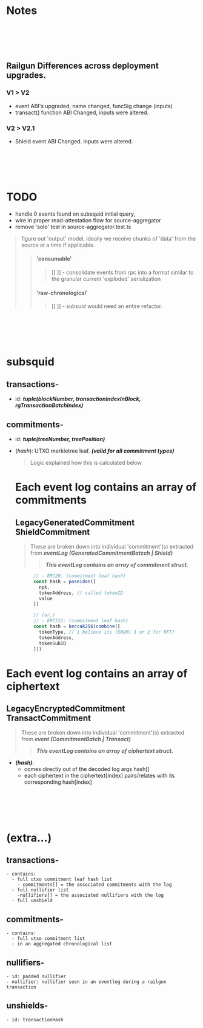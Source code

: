 # Notes 
<br><br><br><br>

 ## Railgun Differences across deployment upgrades.
  ### V1 > V2
  - event ABI's upgraded, name changed, funcSig change (inputs)
  - transact() function ABI Changed, inputs were altered.

  ### V2 > V2.1
  - Shield event ABI Changed. inputs were altered.

<br><br><br><br>

# TODO

* handle 0 events found on subsquid initial query,
* wire in proper read-attestation flow for source-aggregator 
* remove 'solo' test in source-aggregator.test.ts

> figure out 'output' model, ideally we receive chunks of 'data' from the source at a time if applicable. 
>> #### 'consumable'
>>> [[ ]]  - consolidate events from rpc into a format similar to the granular current 'exploded' serialization
>> #### 'raw-chronological'
>>> [[ ]]  - subsuid would need an entire refactor. 
>>>

<br><br><br><br>


# subsquid 

## transactions- 
  - id:  ***tuple(blockNumber, transactionIndexInBlock, rgTransactionBatchIndex)***

## commitments- 
  - id: ***tuple(treeNumber, treePosition)***
  - (*hash*): UTXO merkletree leaf. ***(valid for all commitment types)***
    > Logic explained how this is calculated below

    # Each event log contains an array of commitments
    ## LegacyGeneratedCommitment <br> ShieldCommitment
   
      > These are broken down into individual 'commitment'(s) extracted from ***eventLog (GeneratedCommitmentBatcch | Shield)***
      >> ***This eventLog contains an array of commitment struct.***
  ```typescript
            // - ERC20: (commitment leaf hash)
            const hash = poseidon([
              npk, 
              tokenAddress, // called tokenID
              value
            ])

            // (or.)
            // - ERC721: (commitment leaf hash)
            const hash = keccak256(combine([
              tokenType, // i believe its (ENUM) 1 or 2 for NFT?
              tokenAddress,
              tokenSubID
            ]))
  ```

# Each event log contains an array of ciphertext
## LegacyEncryptedCommitment <br> TransactCommitment

  > These are broken down into individual 'commitment'(s) extracted from ***event (CommitmentBatch | Transact)***
  >> ***This eventLog contains an array of ciphertext struct.***

   - ***(hash)***: 
      - comes directly out of the decoded log args hash[] 
      - each ciphertext in the ciphertext[index] pairs/relates with its corresponding hash[index]

<br><br><br><br>

# (extra...)

  ## transactions- 
    - contains:
      - full utxo commitment leaf hash list
        - commitments[] = the associated commitments with the log
      - full nullifier list
        -nullifiers[] = the associated nullifiers with the log
      - full unshield 

  ## commitments- 
    - contains:
      - full utxo commitment list
      - in an aggregated chronological list

  ## nullifiers-
    - id: padded nullifier
    - nullifier: nullifier seen in an eventlog during a railgun transaction

  ## unshields-
    - id: transactionHash
